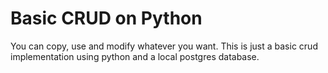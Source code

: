 # Basic CRUD on Python

You can copy, use and modify whatever you want. This is just a basic crud
implementation using python and a local postgres database.

